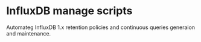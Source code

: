 # InfluxDB manage scripts

Automateg InfluxDB 1.x retention policies and continuous queries generaion and maintenance.
